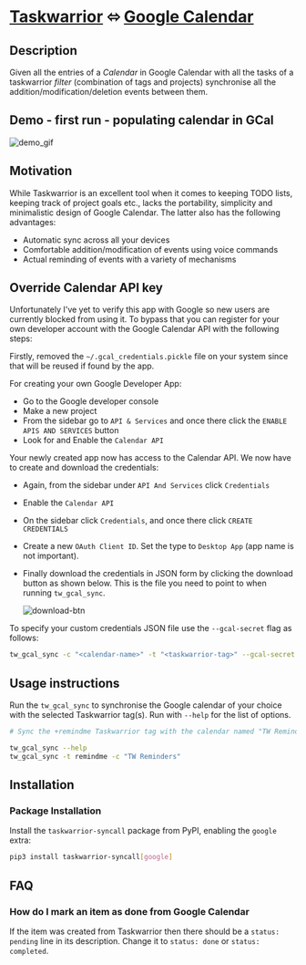 # [Taskwarrior](https://taskwarrior.org/) ⬄ [Google Calendar](https://calendar.google.com/)

## Description

Given all the entries of a _Calendar_ in Google Calendar with all the tasks of a
taskwarrior _filter_ (combination of tags and projects) synchronise all the
addition/modification/deletion events between them.

## Demo - first run - populating calendar in GCal

![demo_gif](misc/demo.gif)

## Motivation

While Taskwarrior is an excellent tool when it comes to keeping TODO lists,
keeping track of project goals etc., lacks the portability, simplicity and
minimalistic design of Google Calendar. The latter also has the following
advantages:

- Automatic sync across all your devices
- Comfortable addition/modification of events using voice commands
- Actual reminding of events with a variety of mechanisms

## Override Calendar API key

Unfortunately I've yet to verify this app with Google so new users are
currently blocked from using it. To bypass that you can register for your own
developer account with the Google Calendar API with the following steps:

Firstly, removed the `~/.gcal_credentials.pickle` file on your system since that
will be reused if found by the app.

For creating your own Google Developer App:

- Go to the Google developer console
- Make a new project
- From the sidebar go to `API & Services` and once there click the `ENABLE APIS AND SERVICES` button
- Look for and Enable the `Calendar API`

Your newly created app now has access to the Calendar API. We now have to create
and download the credentials:

- Again, from the sidebar under `API And Services` click `Credentials`
- Enable the `Calendar API`
- On the sidebar click `Credentials`, and once there click `CREATE CREDENTIALS`
- Create a new `OAuth Client ID`. Set the type to `Desktop App` (app name is not
  important).
- Finally download the credentials in JSON form by clicking the download button
  as shown below. This is the file you need to point to when running
  `tw_gcal_sync`.

  ![download-btn](misc/gcal-json-btn.png)

To specify your custom credentials JSON file use the `--gcal-secret` flag as follows:

```sh
tw_gcal_sync -c "<calendar-name>" -t "<taskwarrior-tag>" --gcal-secret "<path/to/downloaded/json/file>"
```

## Usage instructions

Run the `tw_gcal_sync` to synchronise the Google calendar of your choice with
the selected Taskwarrior tag(s). Run with `--help` for the list of options.

```sh
# Sync the +remindme Taskwarrior tag with the calendar named "TW Reminders"

tw_gcal_sync --help
tw_gcal_sync -t remindme -c "TW Reminders"
```

## Installation

### Package Installation

Install the `taskwarrior-syncall` package from PyPI, enabling the `google`
extra:

```sh
pip3 install taskwarrior-syncall[google]
```

## FAQ

### How do I mark an item as done from Google Calendar

If the item was created from Taskwarrior then there should be a `status:
pending` line in its description. Change it to `status: done` or `status:
completed`.
